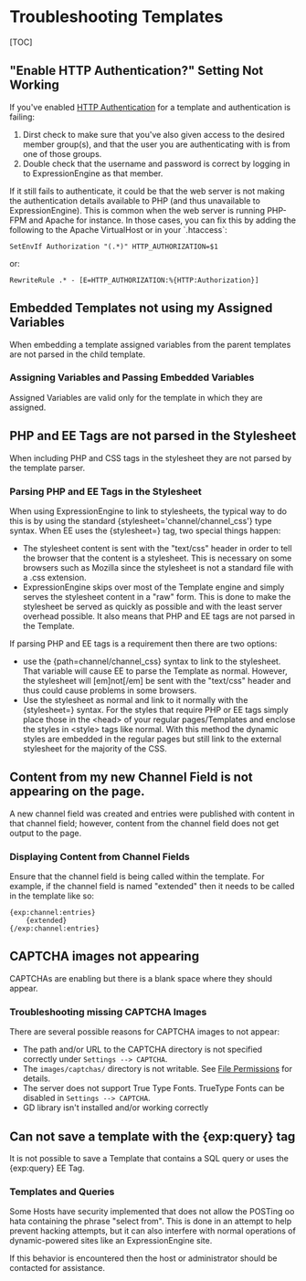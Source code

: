 <!--
    This source file is part of the open source project
    ExpressionEngine User Guide (https://github.com/ExpressionEngine/ExpressionEngine-User-Guide)

    @link      https://expressionengine.com/
    @copyright Copyright (c) 2003-2019, EllisLab Corp. (https://ellislab.com)
    @license   https://expressionengine.com/license Licensed under Apache License, Version 2.0
-->

# Troubleshooting Templates

[TOC]

## "Enable HTTP Authentication?" Setting Not Working

If you've enabled [HTTP Authentication](control-panel/template-manager.md#edit-template) for a template and authentication is failing:

1.  Dirst check to make sure that you've also given access to the desired member group(s), and that the user you are authenticating with is from one of those groups.
2.  Double check that the username and password is correct by logging in to ExpressionEngine as that member.

If it still fails to authenticate, it could be that the web server is not making the authentication details available to PHP (and thus unavailable to ExpressionEngine). This is common when the web server is running PHP-FPM and Apache for instance. In those cases, you can fix this by adding the following to the Apache VirtualHost or in your \`.htaccess\`:

    SetEnvIf Authorization "(.*)" HTTP_AUTHORIZATION=$1

or:

    RewriteRule .* - [E=HTTP_AUTHORIZATION:%{HTTP:Authorization}]

## Embedded Templates not using my Assigned Variables

When embedding a template assigned variables from the parent templates are not parsed in the child template.

### Assigning Variables and Passing Embedded Variables

Assigned Variables are valid only for the template in which they are assigned.

## PHP and EE Tags are not parsed in the Stylesheet

When including PHP and CSS tags in the stylesheet they are not parsed by the template parser.

### Parsing PHP and EE Tags in the Stylesheet

When using ExpressionEngine to link to stylesheets, the typical way to do this is by using the standard {stylesheet='channel/channel_css'} type syntax. When EE uses the {stylesheet=} tag, two special things happen:

- The stylesheet content is sent with the "text/css" header in order to tell the browser that the content is a stylesheet. This is necessary on some browsers such as Mozilla since the stylesheet is not a standard file with a .css extension.
- ExpressionEngine skips over most of the Template engine and simply serves the stylesheet content in a "raw" form. This is done to make the stylesheet be served as quickly as possible and with the least server overhead possible. It also means that PHP and EE tags are not parsed in the Template.

If parsing PHP and EE tags is a requirement then there are two options:

- use the {path=channel/channel_css} syntax to link to the stylesheet. That variable will cause EE to parse the Template as normal. However, the stylesheet will \[em\]not\[/em\] be sent with the "text/css" header and thus could cause problems in some browsers.
- Use the stylesheet as normal and link to it normally with the {stylesheet=} syntax. For the styles that require PHP or EE tags simply place those in the &lt;head&gt; of your regular pages/Templates and enclose the styles in &lt;style&gt; tags like normal. With this method the dynamic styles are embedded in the regular pages but still link to the external stylesheet for the majority of the CSS.

## Content from my new Channel Field is not appearing on the page.

A new channel field was created and entries were published with content in that channel field; however, content from the channel field does not get output to the page.

### Displaying Content from Channel Fields

Ensure that the channel field is being called within the template. For example, if the channel field is named "extended" then it needs to be called in the template like so:

    {exp:channel:entries}
        {extended}
    {/exp:channel:entries}

## CAPTCHA images not appearing

CAPTCHAs are enabling but there is a blank space where they should appear.

### Troubleshooting missing CAPTCHA Images

There are several possible reasons for CAPTCHA images to not appear:

- The path and/or URL to the CAPTCHA directory is not specified correctly under `Settings --> CAPTCHA`.
- The `images/captchas/` directory is not writable. See [File Permissions](troubleshooting/general.md#file-permissions) for details.
- The server does not support True Type Fonts. TrueType Fonts can be disabled in `Settings --> CAPTCHA`.
- GD library isn't installed and/or working correctly

## Can not save a template with the {exp:query} tag

It is not possible to save a Template that contains a SQL query or uses the {exp:query} EE Tag.

### Templates and Queries

Some Hosts have security implemented that does not allow the POSTing oo hata containing the phrase "select from". This is done in an attempt to help prevent hacking attempts, but it can also interfere with normal operations of dynamic-powered sites like an ExpressionEngine site.

If this behavior is encountered then the host or administrator should be contacted for assistance.
